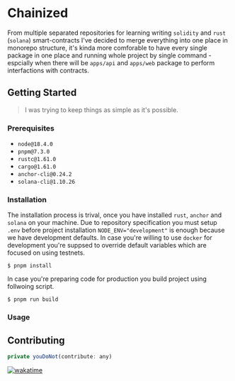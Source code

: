 # Chainized

From multiple separated repositories for learning writing `solidity` and `rust` (`solana`) smart-contracts I've decided to merge everything into one place in monorepo structure, it's kinda more comforable to have every single package in one place and running whole project by single command - espcially when there will be `apps/api` and `apps/web` package to perform interfactions with contracts.

## Getting Started

> I was trying to keep things as simple as it's possible.

### Prerequisites

- `node@18.4.0`
- `pnpm@7.3.0`
- `rustc@1.61.0`
- `cargo@1.61.0`
- `anchor-cli@0.24.2`
- `solana-cli@1.10.26`

### Installation

The installation process is trival, once you have installed `rust`, `anchor` and `solana` on your machine. Due to repository specification you must setup `.env` before project installation `NODE_ENV="development"` is enough because we have development defaults. In case you're willing to use `docker` for development you're suppsed to override default variables which are focused on using testnets.

```
$ pnpm install
```

In case you're preparing code for production you build project using follwoing script.

```
$ pnpm run build
```

### Usage

## Contributing

```js
private youDoNot(contribute: any)
```

[![wakatime](https://wakatime.com/badge/user/13a02f4d-34c9-45f7-95ee-bf9d66b139fb/project/89cd4839-83ec-4cf3-aca1-1fe2d7eb5c0a.svg)](https://wakatime.com/badge/user/13a02f4d-34c9-45f7-95ee-bf9d66b139fb/project/89cd4839-83ec-4cf3-aca1-1fe2d7eb5c0a)
